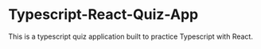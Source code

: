 # Typescript-React-Quiz-App

This is a typescript quiz application built to practice Typescript with React.
